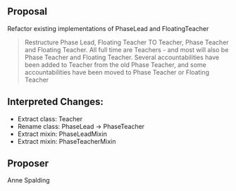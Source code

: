 ## Proposal

Refactor existing implementations of PhaseLead and FloatingTeacher

> Restructure Phase Lead, Floating Teacher TO Teacher, Phase Teacher and
> Floating Teacher.  All full time are Teachers - and most will also be Phase
> Teacher and Floating Teacher.  Several accountabilities have been added to
> Teacher from the old Phase Teacher, and some accountabilities have been moved
> to Phase Teacher or Floating Teacher

## Interpreted Changes:

  * Extract class: Teacher
  * Rename class: PhaseLead -&gt; PhaseTeacher
  * Extract mixin: PhaseLeadMixin
  * Extract mixin: PhaseTeacherMixin

## Proposer

Anne Spalding
